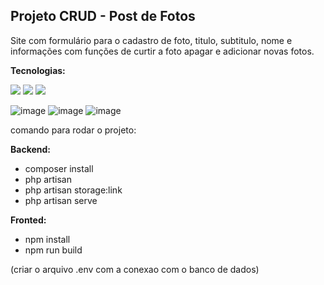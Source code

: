## Projeto CRUD - Post de Fotos

Site com formulário para o cadastro de foto, titulo, subtitulo, nome e informações com funções de curtir a foto apagar e adicionar novas fotos.


<strong>Tecnologias:</strong>
<div> 
  <img src="https://img.shields.io/badge/Angular-DD0031?style=for-the-badge&logo=angular&logoColor=white">
  <img src="https://img.shields.io/badge/Laravel-FF2D20?style=for-the-badge&logo=laravel&logoColor=white">
  <img src="https://img.shields.io/badge/MySQL-00000F?style=for-the-badge&logo=mysql&logoColor=white">
</div>

![image](https://github.com/AllisonSilveiraDev/Laravel-Angular/assets/104576340/0502b461-a493-4c90-9449-2001bbc098ab)
![image](https://github.com/AllisonSilveiraDev/Laravel-Angular/assets/104576340/c0a0f2ba-0a8f-4618-858b-98051d3ed8f9)
![image](https://github.com/AllisonSilveiraDev/Laravel-Angular/assets/104576340/fd722bea-d884-45d5-8709-47aebdf84392)

comando para rodar o projeto:

<strong>Backend:</strong><br>

- composer install<br>
- php artisan<br>
- php artisan storage:link<br>
- php artisan serve<br>

<strong>Fronted:</strong><br>

- npm install<br>
- npm run build<br>

(criar o arquivo .env com a conexao com o banco de dados)
